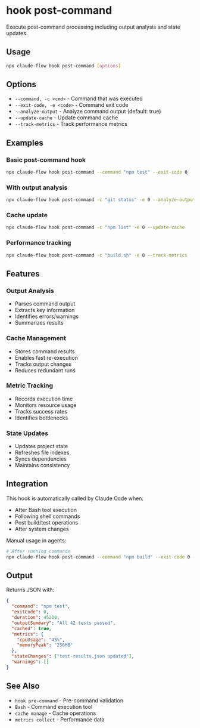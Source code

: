 # hook post-command

Execute post-command processing including output analysis and state updates.

## Usage

```bash
npx claude-flow hook post-command [options]
```

## Options

- `--command, -c <cmd>` - Command that was executed
- `--exit-code, -e <code>` - Command exit code
- `--analyze-output` - Analyze command output (default: true)
- `--update-cache` - Update command cache
- `--track-metrics` - Track performance metrics

## Examples

### Basic post-command hook
```bash
npx claude-flow hook post-command --command "npm test" --exit-code 0
```

### With output analysis
```bash
npx claude-flow hook post-command -c "git status" -e 0 --analyze-output
```

### Cache update
```bash
npx claude-flow hook post-command -c "npm list" -e 0 --update-cache
```

### Performance tracking
```bash
npx claude-flow hook post-command -c "build.sh" -e 0 --track-metrics
```

## Features

### Output Analysis
- Parses command output
- Extracts key information
- Identifies errors/warnings
- Summarizes results

### Cache Management
- Stores command results
- Enables fast re-execution
- Tracks output changes
- Reduces redundant runs

### Metric Tracking
- Records execution time
- Monitors resource usage
- Tracks success rates
- Identifies bottlenecks

### State Updates
- Updates project state
- Refreshes file indexes
- Syncs dependencies
- Maintains consistency

## Integration

This hook is automatically called by Claude Code when:
- After Bash tool execution
- Following shell commands
- Post build/test operations
- After system changes

Manual usage in agents:
```bash
# After running commands
npx claude-flow hook post-command --command "npm build" --exit-code 0 --analyze-output
```

## Output

Returns JSON with:
```json
{
  "command": "npm test",
  "exitCode": 0,
  "duration": 45230,
  "outputSummary": "All 42 tests passed",
  "cached": true,
  "metrics": {
    "cpuUsage": "45%",
    "memoryPeak": "256MB"
  },
  "stateChanges": ["test-results.json updated"],
  "warnings": []
}
```

## See Also

- `hook pre-command` - Pre-command validation
- `Bash` - Command execution tool
- `cache manage` - Cache operations
- `metrics collect` - Performance data
